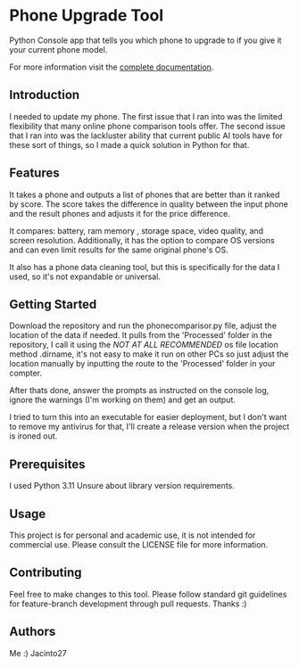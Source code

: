 # Phone Upgrade Tool
Python Console app that tells you which phone to upgrade to if you give it your current phone model.

For more information visit the [complete documentation](./Docs/overview.md).

<!-- Brief introduction and how to get started -->

## Introduction
I needed to update my phone. The first issue that I ran into was the limited flexibility that many online phone comparison
tools offer. The second issue that I ran into was the lackluster ability that current public AI tools have for 
these sort of things, so I made a quick solution in Python for that.

## Features
<!-- List of features -->
It takes a phone and outputs a list of phones that are better than it ranked by score.
The score takes the difference in quality between the input phone and the result phones and adjusts it for the price difference.

It compares: battery, ram memory , storage space, video quality, and screen resolution. Additionally, it has the option 
to compare OS versions and can even limit results for the same original phone's OS.

It also has a phone data cleaning tool, but this is specifically for the data I used, so it's not expandable or universal.

## Getting Started
Download the repository and run the phonecomparisor.py file, adjust the location of the data if needed. It pulls from the 'Processed' folder in the repository, I call it using the *NOT AT ALL RECOMMENDED* os file location method .dirname, it's not easy to make it run on other PCs so just adjust the location manually by inputting the route to the 'Processed' folder in your compter. 

After thats done, answer the prompts as instructed on the console log, ignore the warnings (I'm working on them) and get an output. 

I tried to turn this into an executable for easier deployment, but I don't want to remove my antivirus for that, I'll create a release version when the project is ironed out.

## Prerequisites
I used Python 3.11
Unsure about library version requirements.

## Usage
This project is for personal and academic use, it is not intended for commercial use. Please consult the LICENSE file for more information.

## Contributing
Feel free to make changes to this tool. Please follow standard git guidelines for feature-branch development through pull requests. Thanks :)

## Authors

Me :) Jacinto27
